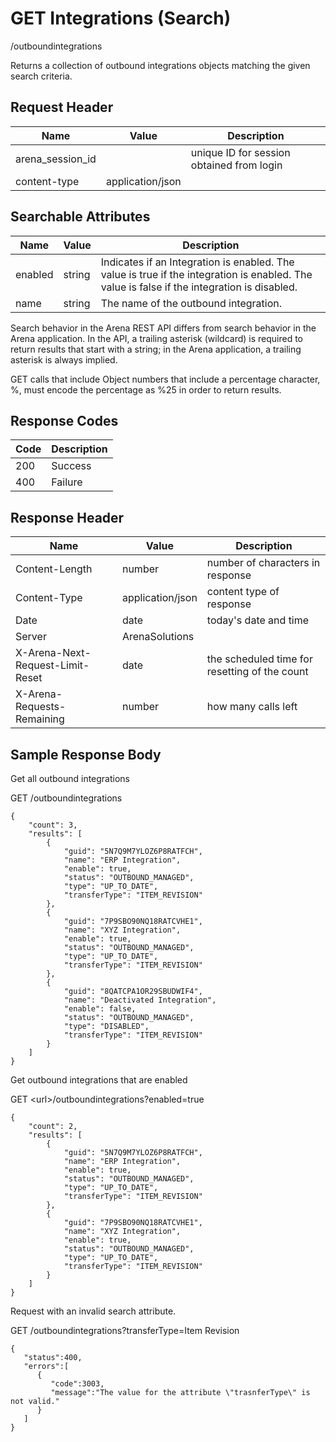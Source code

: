 # GET Integrations (Search)


/outboundintegrations

Returns a collection of outbound integrations objects matching the given search criteria.

## Request Header

| Name<br> | Value<br> | Description<br> |
|  --- |  --- |  --- | 
| arena_session_id<br> |   | unique ID for session obtained from login<br> |
| content\-type<br> | application/json<br> |   |

## Searchable Attributes

| Name<br> | Value<br> | Description<br> |
|  --- |  --- |  --- | 
| enabled<br> | string<br> | Indicates if an Integration is enabled. The value is true if the integration is enabled. The value is false if the integration is disabled.<br> |
| name<br> | string<br> | The name of the outbound integration.<br> |

Search behavior in the Arena REST API differs from search behavior in the Arena application. In the API, a trailing asterisk \(wildcard\) is required to return results that start with a string; in the Arena application, a trailing asterisk is always implied.

GET calls that include Object numbers that include a percentage character, %, must encode the percentage as %25 in order to return results.

## Response Codes

| Code<br> | Description<br> |
|  --- |  --- | 
| 200<br> | Success<br> |
| 400<br> | Failure<br> |

## Response Header

| Name<br> | Value<br> | Description<br> |
|  --- |  --- |  --- | 
| Content\-Length<br> | number<br> | number of characters in response<br> |
| Content\-Type<br> | application/json<br> | content type of response<br> |
| Date<br> | date<br> | today's date and time<br> |
| Server<br> | ArenaSolutions<br> |   |
| X\-Arena\-Next\-Request\-Limit\-Reset<br> | date<br> | the scheduled time for resetting of the count<br> |
| X\-Arena\-Requests\-Remaining<br> | number<br> | how many calls left<br> |

## Sample Response Body
Get all outbound integrations



GET /outboundintegrations

```
{
    "count": 3,
    "results": [
        {
            "guid": "5N7Q9M7YLOZ6P8RATFCH",
            "name": "ERP Integration",
            "enable": true,
            "status": "OUTBOUND_MANAGED",
            "type": "UP_TO_DATE",
            "transferType": "ITEM_REVISION"
        },
        {
            "guid": "7P9SBO90NQ18RATCVHE1",
            "name": "XYZ Integration",
            "enable": true,
            "status": "OUTBOUND_MANAGED",
            "type": "UP_TO_DATE",
            "transferType": "ITEM_REVISION"
        },
        {
            "guid": "8QATCPA1OR29SBUDWIF4",
            "name": "Deactivated Integration",
            "enable": false,
            "status": "OUTBOUND_MANAGED",
            "type": "DISABLED",
            "transferType": "ITEM_REVISION"
        }
    ]
}
```
Get outbound integrations that are enabled



GET &lt;url&gt;/outboundintegrations?enabled=true

```
{
    "count": 2,
    "results": [
        {
            "guid": "5N7Q9M7YLOZ6P8RATFCH",
            "name": "ERP Integration",
            "enable": true,
            "status": "OUTBOUND_MANAGED",
            "type": "UP_TO_DATE",
            "transferType": "ITEM_REVISION"
        },
        {
            "guid": "7P9SBO90NQ18RATCVHE1",
            "name": "XYZ Integration",
            "enable": true,
            "status": "OUTBOUND_MANAGED",
            "type": "UP_TO_DATE",
            "transferType": "ITEM_REVISION"
        }
    ]
}
```
Request with an invalid search attribute.

GET /outboundintegrations?transferType=Item Revision

```
{  
   "status":400,
   "errors":[  
      {  
         "code":3003,
         "message":"The value for the attribute \"trasnferType\" is not valid."
      }
   ]
}
```
